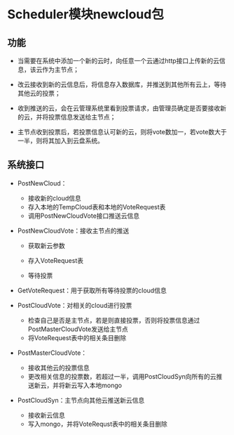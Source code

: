 # Scheduler模块newcloud包

## 功能

- 当需要在系统中添加一个新的云时，向任意一个云通过http接口上传新的云信息，该云作为主节点；

- 改云接收到新的云信息后，将信息存入数据库，并推送到其他所有云上，等待其他云的投票；

- 收到推送的云，会在云管理系统里看到投票请求，由管理员确定是否要接收新的云，并将投票信息发送给主节点；

- 主节点收到投票后，若投票信息认可新的云，则将vote数加一，若vote数大于一半，则将其加入到云盘系统。

## 系统接口

- PostNewCloud：
  - 接收新的cloud信息
  - 存入本地的TempCloud表和本地的VoteRequest表
  - 调用PostNewCloudVote接口推送云信息

- PostNewCloudVote：接收主节点的推送

  - 获取新云参数

  - 存入VoteRequest表
  - 等待投票

- GetVoteRequest：用于获取所有等待投票的cloud信息

- PostCloudVote：对相关的cloud进行投票

  - 检查自己是否是主节点，若是则直接投票，否则将投票信息通过PostMasterCloudVote发送给主节点
  - 将VoteRequest表中的相关条目删除

- PostMasterCloudVote：

  - 接收其他云的投票信息
  - 更改相关信息的投票数，若超过一半，调用PostCloudSyn向所有的云推送新云，并将新云写入本地mongo

- PostCloudSyn：主节点向其他云推送新云信息

  - 接收新云信息
  - 写入mongo，并将VoteRequst表中的相关条目删除

